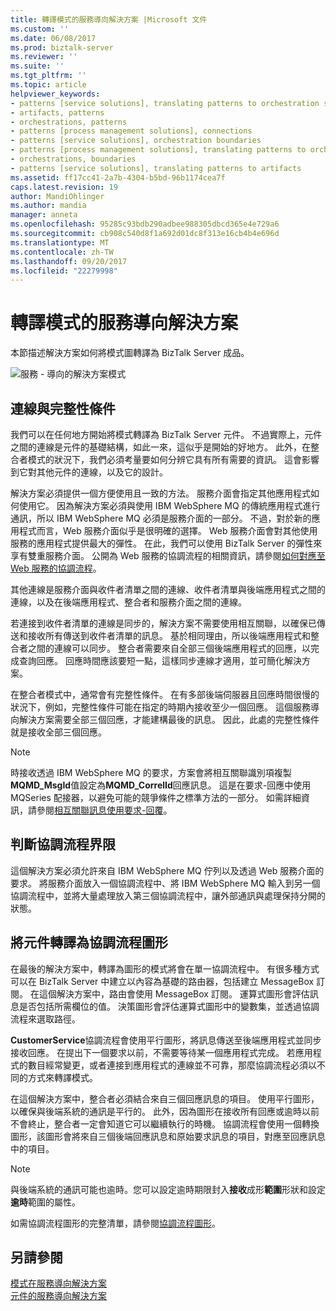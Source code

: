 ```yaml
---
title: 轉譯模式的服務導向解決方案 |Microsoft 文件
ms.custom: ''
ms.date: 06/08/2017
ms.prod: biztalk-server
ms.reviewer: ''
ms.suite: ''
ms.tgt_pltfrm: ''
ms.topic: article
helpviewer_keywords:
- patterns [service solutions], translating patterns to orchestration shapes
- artifacts, patterns
- orchestrations, patterns
- patterns [process management solutions], connections
- patterns [service solutions], orchestration boundaries
- patterns [process management solutions], translating patterns to orchestrations
- orchestrations, boundaries
- patterns [service solutions], translating patterns to artifacts
ms.assetid: ff17cc41-2a7b-4304-b5bd-96b1174cea7f
caps.latest.revision: 19
author: MandiOhlinger
ms.author: mandia
manager: anneta
ms.openlocfilehash: 95285c93bdb290adbee988305dbcd365e4e729a6
ms.sourcegitcommit: cb908c540d8f1a692d01dc8f313e16cb4b4e696d
ms.translationtype: MT
ms.contentlocale: zh-TW
ms.lasthandoff: 09/20/2017
ms.locfileid: "22279998"
---
```

# <a name="translating-the-patterns-of-the-service-oriented-solution"></a>轉譯模式的服務導向解決方案
本節描述解決方案如何將模式圖轉譯為 BizTalk Server 成品。  
  
 ![服務 &#45; 導向的解決方案模式](../core/media/service-oriented-solution-patterns.gif "Service_Oriented_Solution_Patterns")  
  
## <a name="connections-and-completeness-conditions"></a>連線與完整性條件  
 我們可以在任何地方開始將模式轉譯為 BizTalk Server 元件。 不過實際上，元件之間的連線是元件的基礎結構，如此一來，這似乎是開始的好地方。 此外，在整合者模式的狀況下，我們必須考量要如何分辨它具有所有需要的資訊。 這會影響到它對其他元件的連線，以及它的設計。  
  
 解決方案必須提供一個方便使用且一致的方法。 服務介面會指定其他應用程式如何使用它。 因為解決方案必須與使用 IBM WebSphere MQ 的傳統應用程式進行通訊，所以 IBM WebSphere MQ 必須是服務介面的一部分。 不過，對於新的應用程式而言，Web 服務介面似乎是很明確的選擇。 Web 服務介面會對其他使用服務的應用程式提供最大的彈性。 在此，我們可以使用 BizTalk Server 的彈性來享有雙重服務介面。 公開為 Web 服務的協調流程的相關資訊，請參閱[如何對應至 Web 服務的協調流程](../core/how-to-map-orchestrations-to-web-services.md)。  
  
 其他連線是服務介面與收件者清單之間的連線、收件者清單與後端應用程式之間的連線，以及在後端應用程式、整合者和服務介面之間的連線。  
  
 若連接到收件者清單的連線是同步的，解決方案不需要使用相互關聯，以確保已傳送和接收所有傳送到收件者清單的訊息。 基於相同理由，所以後端應用程式和整合者之間的連線可以同步。 整合者需要來自全部三個後端應用程式的回應，以完成查詢回應。 回應時間應該要短一點，這樣同步連線才適用，並可簡化解決方案。  
  
 在整合者模式中，通常會有完整性條件。 在有多部後端伺服器且回應時間很慢的狀況下，例如，完整性條件可能在指定的時期內接收至少一個回應。 這個服務導向解決方案需要全部三個回應，才能建構最後的訊息。 因此，此處的完整性條件就是接收全部三個回應。  
  
> [!NOTE]
>  時接收透過 IBM WebSphere MQ 的要求，方案會將相互關聯識別項複製**MQMD_MsgId**值設定為**MQMD_CorrelId**回應訊息。 這是在要求-回應中使用 MQSeries 配接器，以避免可能的競爭條件之標準方法的一部分。 如需詳細資訊，請參閱[相互關聯訊息使用要求-回覆](../core/correlating-messages-using-request-reply.md)。  
  
## <a name="determining-orchestration-boundaries"></a>判斷協調流程界限  
 這個解決方案必須允許來自 IBM WebSphere MQ 佇列以及透過 Web 服務介面的要求。 將服務介面放入一個協調流程中、將 IBM WebSphere MQ 輸入到另一個協調流程中，並將大量處理放入第三個協調流程中，讓外部通訊與處理保持分開的狀態。  
  
## <a name="translating-the-components-into-orchestration-shapes"></a>將元件轉譯為協調流程圖形  
 在最後的解決方案中，轉譯為圖形的模式將會在單一協調流程中。 有很多種方式可以在 BizTalk Server 中建立以內容為基礎的路由器，包括建立 MessageBox 訂閱。 在這個解決方案中，路由會使用 MessageBox 訂閱。 運算式圖形會評估訊息是否包括所需欄位的值。 決策圖形會評估運算式圖形中的變數集，並透過協調流程來選取路徑。  
  
 **CustomerService**協調流程會使用平行圖形，將訊息傳送至後端應用程式並同步接收回應。 在提出下一個要求以前，不需要等待某一個應用程式完成。 若應用程式的數目經常變更，或者連接到應用程式的連線並不可靠，那麼協調流程必須以不同的方式來轉譯模式。  
  
 在這個解決方案中，整合者必須結合來自三個回應訊息的項目。 使用平行圖形，以確保與後端系統的通訊是平行的。 此外，因為圖形在接收所有回應或逾時以前不會終止，整合者一定會知道它可以繼續執行的時機。 協調流程會使用一個轉換圖形，該圖形會將來自三個後端回應訊息和原始要求訊息的項目，對應至回應訊息中的項目。  
  
> [!NOTE]
>  與後端系統的通訊可能也逾時。您可以設定逾時期限封入**接收**成形**範圍**形狀和設定**逾時**範圍的屬性。  
  
 如需協調流程圖形的完整清單，請參閱[協調流程圖形](../core/orchestration-shapes.md)。  
  
## <a name="see-also"></a>另請參閱  
 [模式在服務導向解決方案](../core/patterns-in-the-service-oriented-solution.md)   
 [元件的服務導向解決方案](../core/components-of-the-service-oriented-solution.md)